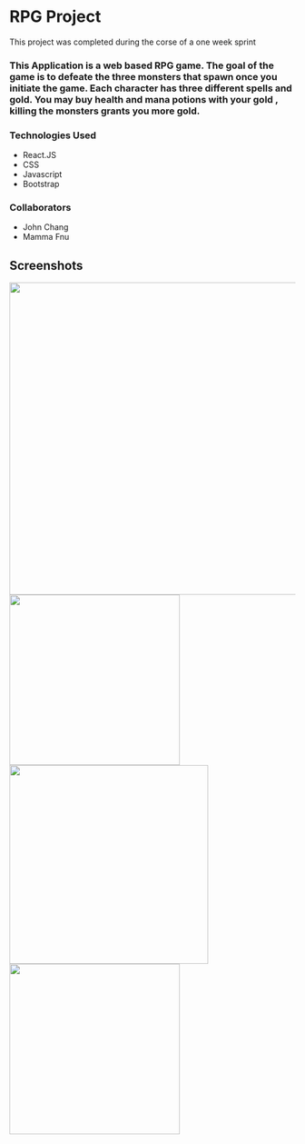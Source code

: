 # RPG Project

This project was completed during the corse of a one week sprint

### This Application is a web based RPG game. The goal of the game is to defeate the three monsters that spawn once you initiate the game. Each character has three different spells and gold. You may buy health and mana potions with your gold , killing the monsters grants you more gold.

### Technologies Used
- React.JS
- CSS 
- Javascript
- Bootstrap

### Collaborators
- John Chang
- Mamma Fnu

## Screenshots

<img src="https://i.imgur.com/Wm9CByL.jpg" width="550">
<img src="https://i.imgur.com/b3bJMmz.png" width="300">
<img src="https://i.imgur.com/6ovoYys.jpg" width="350">
<img src="https://i.imgur.com/bb4wsbJ.png" width="300">
